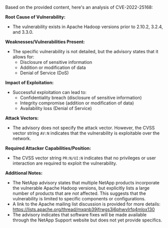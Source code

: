 Based on the provided content, here's an analysis of CVE-2022-25168:

**Root Cause of Vulnerability:**
- The vulnerability exists in Apache Hadoop versions prior to 2.10.2, 3.2.4, and 3.3.0.

**Weaknesses/Vulnerabilities Present:**
- The specific vulnerability is not detailed, but the advisory states that it allows for:
    - Disclosure of sensitive information
    - Addition or modification of data
    - Denial of Service (DoS)

**Impact of Exploitation:**
- Successful exploitation can lead to:
    - Confidentiality breach (disclosure of sensitive information)
    - Integrity compromise (addition or modification of data)
    - Availability loss (Denial of Service)

**Attack Vectors:**
- The advisory does not specify the attack vector. However, the CVSS vector string `AV:N` indicates that the vulnerability is exploitable over the network.

**Required Attacker Capabilities/Position:**
- The CVSS vector string `PR:N/UI:N` indicates that no privileges or user interaction are required to exploit the vulnerability.

**Additional Notes:**
- The NetApp advisory states that multiple NetApp products incorporate the vulnerable Apache Hadoop versions, but explicitly lists a large number of products that are *not* affected. This suggests that the vulnerability is limited to specific components or configurations.
- A link to the Apache mailing list discussion is provided for more details: <https://lists.apache.org/thread/mxqnb39jfrwgs3j6phwvlrfq4mlox130>
- The advisory indicates that software fixes will be made available through the NetApp Support website but does not yet provide specifics.